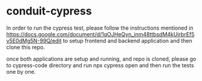 # conduit-cypress

In order to run the cypress test, please follow the instructions mentioned in https://docs.google.com/document/d/1qOJHeQyn_inm48ttbsdM4kUirbrEf5v5E0dMg5N-99Q/edit to setup frontend and backend application and then clone this repo.

once both applications are setup and running, and repo is cloned, please go to cypress-code directory and run npx cypress open and then run the tests one by one.

